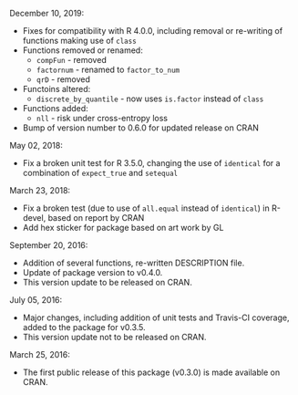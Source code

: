 December 10, 2019:
* Fixes for compatibility with R 4.0.0, including removal or re-writing of
   functions making use of `class`
* Functions removed or renamed:
  * `compFun` - removed
  * `factornum` - renamed to `factor_to_num`
  * `qrD` - removed
* Functoins altered:
  * `discrete_by_quantile` - now uses `is.factor` instead of `class`
* Functions added:
  * `nll` - risk under cross-entropy loss
* Bump of version number to 0.6.0 for updated release on CRAN

May 02, 2018:
* Fix a broken unit test for R 3.5.0, changing the use of `identical` for a
    combination of `expect_true` and `setequal`

March 23, 2018:
* Fix a broken test (due to use of `all.equal` instead of `identical`) in
    R-devel, based on report by CRAN
* Add hex sticker for package based on art work by GL

September 20, 2016:
* Addition of several functions, re-written DESCRIPTION file.
* Update of package version to v0.4.0.
* This version update to be released on CRAN.

July 05, 2016:
* Major changes, including addition of unit tests and Travis-CI coverage, added
    to the package for v0.3.5.
* This version update not to be released on CRAN.

March 25, 2016:
* The first public release of this package (v0.3.0) is made available on CRAN.
